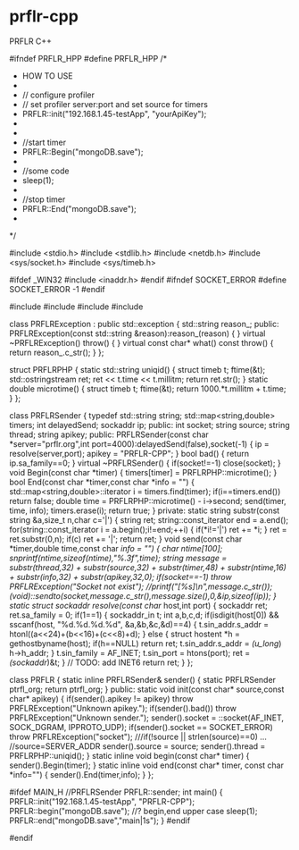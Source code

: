 prflr-cpp
=========

PRFLR C++

#ifndef PRFLR_HPP
#define PRFLR_HPP
/*
 *  HOW TO USE
 *
 * // configure profiler
 * // set  profiler server:port  and  set source for timers
 * PRFLR::init("192.168.1.45-testApp", "yourApiKey");
 *
 *
 * //start timer
 * PRFLR::Begin("mongoDB.save");
 *
 * //some code
 * sleep(1);
 *
 * //stop timer
 * PRFLR::End("mongoDB.save");
 *
*/

#include <stdio.h>
#include <stdlib.h>
#include <netdb.h>
#include <sys/socket.h>
#include <sys/timeb.h> 

#ifdef _WIN32
#include <inaddr.h>
#endif
#ifndef SOCKET_ERROR
#define SOCKET_ERROR -1
#endif

#include <string>
#include <map>
#include <exception>
#include <sstream>

class PRFLRException : public std::exception
{
	std::string reason_;
	public:
	PRFLRException(const std::string &reason):reason_(reason)
	{
	}
	virtual ~PRFLRException() throw()
	{
	}
  virtual const char* what() const throw()
	{
		return reason_.c_str();
	}
};

struct PRFLRPHP
{
	static std::string uniqid()
	{
		struct timeb t;
		ftime(&t);
		std::ostringstream ret;
		ret << t.time << t.millitm; 
		return ret.str(); 
	}
	static double microtime()
	{
		struct timeb t;
		ftime(&t);
		return 1000.*t.millitm + t.time;
	}
};

class PRFLRSender
{
	typedef std::string string;
  std::map<string,double> timers;
  int delayedSend;
  sockaddr ip;
	public:
  int socket;
  string source;
  string thread;
  string apikey;
	public:
	PRFLRSender(const char *server="prflr.org",int port=4000):delayedSend(false),socket(-1)
	{
		ip = resolve(server,port);
		apikey = "PRFLR-CPP";
	}
	bool bad()
	{
		return ip.sa_family==0;
	}
	virtual ~PRFLRSender() 
	{
		if(socket!=-1) close(socket);
	}
  void Begin(const char *timer)
	{
    timers[timer] = PRFLRPHP::microtime();
  }
	bool End(const char *timer,const char *info = "")
	{
		std::map<string,double>::iterator i = timers.find(timer);
		if(i==timers.end()) return false;
    double time = PRFLRPHP::microtime() - i->second;
    send(timer, time, info);
		timers.erase(i);
		return true;
	}
	private:
	static string substr(const string &a,size_t n,char c='|')
	{
		string ret;
		string::const_iterator end = a.end();
		for(string::const_iterator i = a.begin();i!=end;++i)
		{
			if(*i!='|') ret += *i;
		}
		ret = ret.substr(0,n);
		if(c) ret += '|';
		return ret;
	}
	void send(const char *timer,double time,const char *info = "")
	{
		char ntime[100];
		snprintf(ntime,sizeof(ntime),"%.3f",time);
		string message = 
			substr(thread,32)
			+ substr(source,32)
			+ substr(timer,48)
			+ substr(ntime,16)
			+ substr(info,32)
			+ substr(apikey,32,0);
		if(socket==-1) throw PRFLRException("Socket not exist");
		//printf("[%s]\n",message.c_str());
		(void)::sendto(socket,message.c_str(),message.size(),0,&ip,sizeof(ip));
	}
	static struct sockaddr resolve(const char* host,int port)
	{
		sockaddr ret;
		ret.sa_family = 0;
		if(1==1)
		{
			sockaddr_in t;
			int a,b,c,d;
			if(isdigit(host[0]) && sscanf(host, "%d.%d.%d.%d", &a,&b,&c,&d)==4)
			{
				t.sin_addr.s_addr = htonl((a<<24)+(b<<16)+(c<<8)+d);
			}
			else
			{
				struct hostent *h = gethostbyname(host);
				if(h==NULL) return ret;
				t.sin_addr.s_addr = *(u_long*) h->h_addr;
			}
			t.sin_family = AF_INET;
			t.sin_port = htons(port);
			ret = *(sockaddr*)&t;
		}
		// TODO: add INET6
		return ret;
	}
};

class PRFLR
{
	static inline PRFLRSender& sender()
	{
		static PRFLRSender ptrfl_org;
		return ptrfl_org;
	}
	public:
	static void init(const char* source,const char* apikey)
	{
		if(sender().apikey != apikey)
      throw PRFLRException("Unknown apikey.");
		if(sender().bad())
			throw PRFLRException("Unknown sender.");
		sender().socket = ::socket(AF_INET, SOCK_DGRAM, IPPROTO_UDP);
		if(sender().socket == SOCKET_ERROR) throw PRFLRException("socket");
		///if(!source || strlen(source)==0) ... //source=SERVER_ADDR
		sender().source = source;
		sender().thread = PRFLRPHP::uniqid();
	}
	static inline	void begin(const char* timer)
	{
		sender().Begin(timer);
	}
	static inline	void end(const char* timer, const char *info="")
	{
		sender().End(timer,info);
	}
};

#ifdef MAIN_H
//PRFLRSender PRFLR::sender;
int main()
{
 	PRFLR::init("192.168.1.45-testApp", "PRFLR-CPP");
	PRFLR::begin("mongoDB.save"); //? begin,end upper case
	sleep(1);
	PRFLR::end("mongoDB.save","main|1s");
}
#endif

#endif

